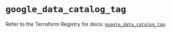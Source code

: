 # `google_data_catalog_tag`

Refer to the Terraform Registry for docs: [`google_data_catalog_tag`](https://registry.terraform.io/providers/hashicorp/google/6.46.0/docs/resources/data_catalog_tag).
